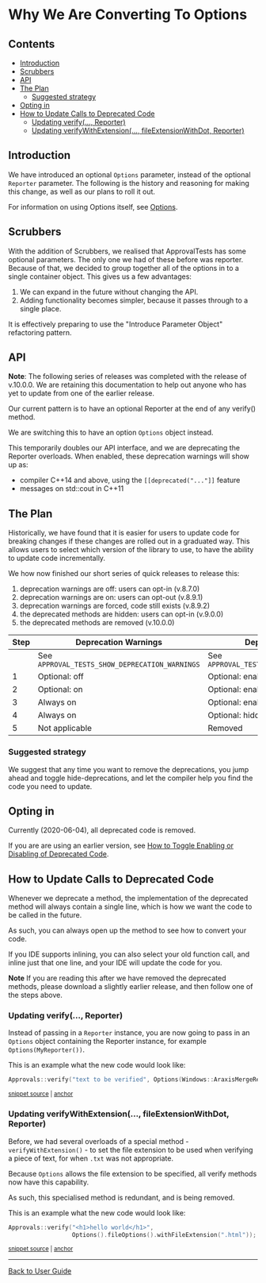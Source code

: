 <!--
GENERATED FILE - DO NOT EDIT
This file was generated by [MarkdownSnippets](https://github.com/SimonCropp/MarkdownSnippets).
Source File: /doc/explanations/mdsource/WhyWeAreConvertingToOptions.source.md
To change this file edit the source file and then execute ./run_markdown_templates.sh.
-->

<a id="top"></a>

# Why We Are Converting To Options

<!-- toc -->
## Contents

  * [Introduction](#introduction)
  * [Scrubbers](#scrubbers)
  * [API](#api)
  * [The Plan](#the-plan)
    * [Suggested strategy](#suggested-strategy)
  * [Opting in](#opting-in)
  * [How to Update Calls to Deprecated Code](#how-to-update-calls-to-deprecated-code)
    * [Updating verify(..., Reporter)](#updating-verify-reporter)
    * [Updating verifyWithExtension(..., fileExtensionWithDot, Reporter)](#updating-verifywithextension-fileextensionwithdot-reporter)<!-- endToc -->

## Introduction

We have introduced an optional `Options` parameter, instead of the optional `Reporter` parameter. The following is the history and reasoning for making this change, as well as our plans to roll it out.

For information on using Options itself, see [Options](/doc/Options.md#top).

## Scrubbers

With the addition of Scrubbers, we realised that ApprovalTests has some optional parameters. The only one we had of these before was reporter. Because of that, we decided to group together all of the options in to a single container object. This gives us a few advantages:

1. We can expand in the future without changing the API.
2. Adding functionality becomes simpler, because it passes through to a single place.

It is effectively preparing to use the "Introduce Parameter Object" refactoring pattern.

## API

**Note**: The following series of releases was completed with the release of v.10.0.0. We are retaining this documentation to help out anyone who has yet to update from one of the earlier release.

Our current pattern is to have an optional Reporter at the end of any verify() method.

We are switching this to have an option `Options` object instead.

This temporarily doubles our API interface, and we are deprecating the Reporter overloads.
When enabled, these deprecation warnings will show up as:

* compiler C++14 and above, using the `[[deprecated("..."]]` feature
* messages on std::cout in C++11

## The Plan

Historically, we have found that it is easier for users to update code for breaking changes if these changes are rolled out in a graduated way. This allows users to select which version of the library to use, to have the ability to update code incrementally.

We how now finished our short series of quick releases to release this:

1. deprecation warnings are off: users can opt-in (v.8.7.0)
1. deprecation warnings are on: users can opt-out (v.8.9.1)
1. deprecation warnings are forced, code still exists  (v.8.9.2)
1. the deprecated methods are hidden: users can opt-in (v.9.0.0)
1. the deprecated methods are removed (v.10.0.0)

| Step | Deprecation Warnings                           | Deprecated Code                           |
| ---- | ---------------------------------------------- | ----------------------------------------- |
|      | See `APPROVAL_TESTS_SHOW_DEPRECATION_WARNINGS` | See `APPROVAL_TESTS_HIDE_DEPRECATED_CODE` |
| 1    | Optional: off                                  | Optional: enabled                         |
| 2    | Optional: on                                   | Optional: enabled                         |
| 3    | Always on                                      | Optional: enabled                         |
| 4    | Always on                                      | Optional: hidden                          |
| 5    | Not applicable                                 | Removed                                   |

### Suggested strategy

We suggest that any time you want to remove the deprecations, you jump ahead and toggle hide-deprecations, and let the compiler help you find the code you need to update.

## Opting in

Currently (2020-06-04), all deprecated code is removed.

If you are are using an earlier version, see [How to Toggle Enabling or Disabling of Deprecated Code](/doc/how_tos/ToggleDeprecatedCode.md#top).

## How to Update Calls to Deprecated Code

Whenever we deprecate a method, the implementation of the deprecated method will always contain a single line, which is how we want the code to be called in the future. <!-- include: updating_deprecated_code. path: /doc/how_tos/mdsource/updating_deprecated_code.include.md -->

As such, you can always open up the method to see how to convert your code.

If you IDE supports inlining, you can also select your old function call, and inline just that one line, and your IDE will update the code for you.

**Note** If you are reading this after we have removed the deprecated methods, please download a slightly earlier release, and then follow one of the steps above. <!-- endInclude -->

### Updating verify(..., Reporter)

Instead of passing in a `Reporter` instance, you are now going to pass in an `Options` object containing the Reporter instance, for example `Options(MyReporter())`.

This is an example what the new code would look like:

<!-- snippet: basic_approval_with_reporter -->
<a id='snippet-basic_approval_with_reporter'></a>
```cpp
Approvals::verify("text to be verified", Options(Windows::AraxisMergeReporter()));
```
<sup><a href='/examples/googletest_existing_main/GoogleTestApprovalsTests.cpp#L15-L17' title='File snippet `basic_approval_with_reporter` was extracted from'>snippet source</a> | <a href='#snippet-basic_approval_with_reporter' title='Navigate to start of snippet `basic_approval_with_reporter`'>anchor</a></sup>
<!-- endSnippet -->

### Updating verifyWithExtension(..., fileExtensionWithDot, Reporter)

Before, we had several overloads of a special method - `verifyWithExtension()` - to set the file extension to be used when verifying a piece of text, for when `.txt` was not appropriate.

Because `Options` allows the file extension to be specified, all verify methods now have this capability.

As such, this specialised method is redundant, and is being removed.

This is an example what the new code would look like:

<!-- snippet: use_custom_file_extension -->
<a id='snippet-use_custom_file_extension'></a>
```cpp
Approvals::verify("<h1>hello world</h1>",
                  Options().fileOptions().withFileExtension(".html"));
```
<sup><a href='/tests/DocTest_Tests/DocTestApprovalTestTests.cpp#L19-L22' title='File snippet `use_custom_file_extension` was extracted from'>snippet source</a> | <a href='#snippet-use_custom_file_extension' title='Navigate to start of snippet `use_custom_file_extension`'>anchor</a></sup>
<!-- endSnippet -->

---

[Back to User Guide](/doc/README.md#top)
